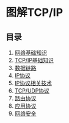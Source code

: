 图解TCP/IP
==================

目录
--------------------
1. [网络基础知识](https://github.com/walkerqiao/walkman/blob/master/docs/lamp/tcp_ip/network_basic.md)
2. [TCP/IP基础知识](https://github.com/walkerqiao/walkman/blob/master/docs/lamp/tcp_ip/tcp_ip_basic.md)
3. [数据链路](https://github.com/walkerqiao/walkman/blob/master/docs/lamp/tcp_ip/data_link.md)
4. [IP协议](https://github.com/walkerqiao/walkman/blob/master/docs/lamp/tcp_ip/ip_protocol.md)
5. [IP协议相关技术](https://github.com/walkerqiao/walkman/blob/master/docs/lamp/tcp_ip/ip_protocol_related_technology.md)
6. [TCP/UDP协议](https://github.com/walkerqiao/walkman/blob/master/docs/lamp/tcp_ip/tcp_udp.md)
7. [路由协议](https://github.com/walkerqiao/walkman/blob/master/docs/lamp/tcp_ip/route_protocol.md)
8. [应用协议](https://github.com/walkerqiao/walkman/blob/master/docs/lamp/tcp_ip/application_protocol.md)
9. [网络安全](https://github.com/walkerqiao/walkman/blob/master/docs/lamp/tcp_ip/network_security.md)
